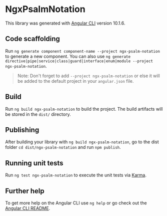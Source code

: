 # NgxPsalmNotation

This library was generated with [Angular CLI](https://github.com/angular/angular-cli) version 10.1.6.

## Code scaffolding

Run `ng generate component component-name --project ngx-psalm-notation` to generate a new component. You can also use `ng generate directive|pipe|service|class|guard|interface|enum|module --project ngx-psalm-notation`.
> Note: Don't forget to add `--project ngx-psalm-notation` or else it will be added to the default project in your `angular.json` file. 

## Build

Run `ng build ngx-psalm-notation` to build the project. The build artifacts will be stored in the `dist/` directory.

## Publishing

After building your library with `ng build ngx-psalm-notation`, go to the dist folder `cd dist/ngx-psalm-notation` and run `npm publish`.

## Running unit tests

Run `ng test ngx-psalm-notation` to execute the unit tests via [Karma](https://karma-runner.github.io).

## Further help

To get more help on the Angular CLI use `ng help` or go check out the [Angular CLI README](https://github.com/angular/angular-cli/blob/master/README.md).

